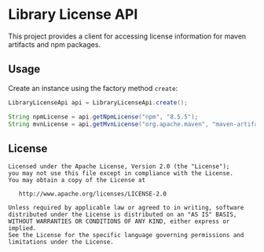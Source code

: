 # Library License API

This project provides a client for accessing license information for maven artifacts and npm packages.

Usage
---
Create an instance using the factory method `create`:

```java
LibraryLicenseApi api = LibraryLicenseApi.create();

String npmLicense = api.getNpmLicense("npm", "8.5.5");
String mvnLicense = api.getMvnLicense("org.apache.maven", "maven-artifact", "3.8.5");
```

License
---
```
Licensed under the Apache License, Version 2.0 (the "License");
you may not use this file except in compliance with the License.
You may obtain a copy of the License at

   http://www.apache.org/licenses/LICENSE-2.0

Unless required by applicable law or agreed to in writing, software
distributed under the License is distributed on an "AS IS" BASIS,
WITHOUT WARRANTIES OR CONDITIONS OF ANY KIND, either express or implied.
See the License for the specific language governing permissions and
limitations under the License.
```
